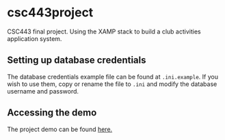 # csc443project
CSC443 final project. Using the XAMP stack to build a club activities application system.

## Setting up database credentials
The database credentials example file can be found at `.ini.example`. If you wish to use them, copy or rename the file to `.ini` and modify the database username and password.

## Accessing the demo
The project demo can be found [here.](http://dev.csc.alz.moe/)
